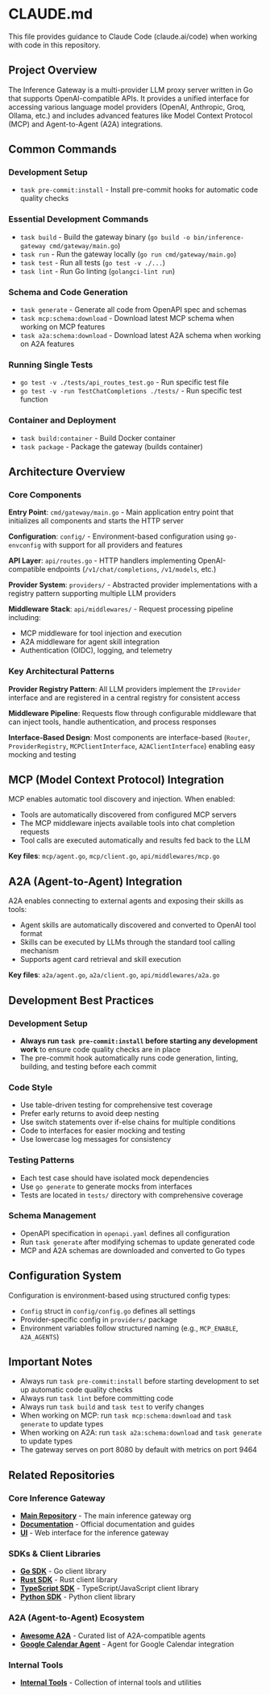 # CLAUDE.md

This file provides guidance to Claude Code (claude.ai/code) when working with code in this repository.

## Project Overview

The Inference Gateway is a multi-provider LLM proxy server written in Go that supports OpenAI-compatible APIs. It provides a unified interface for accessing various language model providers (OpenAI, Anthropic, Groq, Ollama, etc.) and includes advanced features like Model Context Protocol (MCP) and Agent-to-Agent (A2A) integrations.

## Common Commands

### Development Setup

- `task pre-commit:install` - Install pre-commit hooks for automatic code quality checks

### Essential Development Commands

- `task build` - Build the gateway binary (`go build -o bin/inference-gateway cmd/gateway/main.go`)
- `task run` - Run the gateway locally (`go run cmd/gateway/main.go`)
- `task test` - Run all tests (`go test -v ./...`)
- `task lint` - Run Go linting (`golangci-lint run`)

### Schema and Code Generation

- `task generate` - Generate all code from OpenAPI spec and schemas
- `task mcp:schema:download` - Download latest MCP schema when working on MCP features
- `task a2a:schema:download` - Download latest A2A schema when working on A2A features

### Running Single Tests

- `go test -v ./tests/api_routes_test.go` - Run specific test file
- `go test -v -run TestChatCompletions ./tests/` - Run specific test function

### Container and Deployment

- `task build:container` - Build Docker container
- `task package` - Package the gateway (builds container)

## Architecture Overview

### Core Components

**Entry Point**: `cmd/gateway/main.go` - Main application entry point that initializes all components and starts the HTTP server

**Configuration**: `config/` - Environment-based configuration using `go-envconfig` with support for all providers and features

**API Layer**: `api/routes.go` - HTTP handlers implementing OpenAI-compatible endpoints (`/v1/chat/completions`, `/v1/models`, etc.)

**Provider System**: `providers/` - Abstracted provider implementations with a registry pattern supporting multiple LLM providers

**Middleware Stack**: `api/middlewares/` - Request processing pipeline including:

- MCP middleware for tool injection and execution
- A2A middleware for agent skill integration
- Authentication (OIDC), logging, and telemetry

### Key Architectural Patterns

**Provider Registry Pattern**: All LLM providers implement the `IProvider` interface and are registered in a central registry for consistent access

**Middleware Pipeline**: Requests flow through configurable middleware that can inject tools, handle authentication, and process responses

**Interface-Based Design**: Most components are interface-based (`Router`, `ProviderRegistry`, `MCPClientInterface`, `A2AClientInterface`) enabling easy mocking and testing

## MCP (Model Context Protocol) Integration

MCP enables automatic tool discovery and injection. When enabled:

- Tools are automatically discovered from configured MCP servers
- The MCP middleware injects available tools into chat completion requests
- Tool calls are executed automatically and results fed back to the LLM

**Key files**: `mcp/agent.go`, `mcp/client.go`, `api/middlewares/mcp.go`

## A2A (Agent-to-Agent) Integration

A2A enables connecting to external agents and exposing their skills as tools:

- Agent skills are automatically discovered and converted to OpenAI tool format
- Skills can be executed by LLMs through the standard tool calling mechanism
- Supports agent card retrieval and skill execution

**Key files**: `a2a/agent.go`, `a2a/client.go`, `api/middlewares/a2a.go`

## Development Best Practices

### Development Setup

- **Always run `task pre-commit:install` before starting any development work** to ensure code quality checks are in place
- The pre-commit hook automatically runs code generation, linting, building, and testing before each commit

### Code Style

- Use table-driven testing for comprehensive test coverage
- Prefer early returns to avoid deep nesting
- Use switch statements over if-else chains for multiple conditions
- Code to interfaces for easier mocking and testing
- Use lowercase log messages for consistency

### Testing Patterns

- Each test case should have isolated mock dependencies
- Use `go generate` to generate mocks from interfaces
- Tests are located in `tests/` directory with comprehensive coverage

### Schema Management

- OpenAPI specification in `openapi.yaml` defines all configuration
- Run `task generate` after modifying schemas to update generated code
- MCP and A2A schemas are downloaded and converted to Go types

## Configuration System

Configuration is environment-based using structured config types:

- `Config` struct in `config/config.go` defines all settings
- Provider-specific config in `providers/` package
- Environment variables follow structured naming (e.g., `MCP_ENABLE`, `A2A_AGENTS`)

## Important Notes

- Always run `task pre-commit:install` before starting development to set up automatic code quality checks
- Always run `task lint` before committing code
- Always run `task build` and `task test` to verify changes
- When working on MCP: run `task mcp:schema:download` and `task generate` to update types
- When working on A2A: run `task a2a:schema:download` and `task generate` to update types
- The gateway serves on port 8080 by default with metrics on port 9464

## Related Repositories

### Core Inference Gateway

- **[Main Repository](https://github.com/inference-gateway)** - The main inference gateway org
- **[Documentation](https://github.com/inference-gateway/docs)** - Official documentation and guides
- **[UI](https://github.com/inference-gateway/ui)** - Web interface for the inference gateway

### SDKs & Client Libraries

- **[Go SDK](https://github.com/inference-gateway/go-sdk)** - Go client library
- **[Rust SDK](https://github.com/inference-gateway/rust-sdk)** - Rust client library
- **[TypeScript SDK](https://github.com/inference-gateway/typescript-sdk)** - TypeScript/JavaScript client library
- **[Python SDK](https://github.com/inference-gateway/python-sdk)** - Python client library

### A2A (Agent-to-Agent) Ecosystem

- **[Awesome A2A](https://github.com/inference-gateway/awesome-a2a)** - Curated list of A2A-compatible agents
- **[Google Calendar Agent](https://github.com/inference-gateway/google-calendar-agent)** - Agent for Google Calendar integration

### Internal Tools

- **[Internal Tools](https://github.com/inference-gateway/tools)** - Collection of internal tools and utilities
